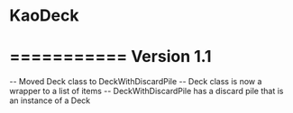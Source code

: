 KaoDeck
=======

===========
Version 1.1
===========
-- Moved Deck class to DeckWithDiscardPile
-- Deck class is now a wrapper to a list of items
-- DeckWithDiscardPile has a discard pile that is an instance of a Deck
